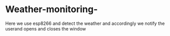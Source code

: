# Weather-monitoring-
Here we use esp8266 and detect the weather and accordingly we notify the userand opens and closes the window
